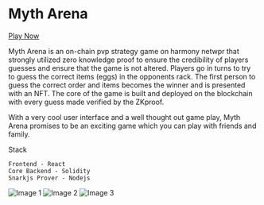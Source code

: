 # Myth Arena
[Play Now](https://myth-arena.netlify.app)

Myth Arena is an on-chain pvp strategy game on harmony netwpr that strongly utilized zero knowledge proof to ensure the credibility of players guesses and ensure that the game is not altered. 
Players go in turns to try to guess the correct items (eggs) in the opponents rack. The first person to guess the correct order and items becomes the winner and is presented with an NFT. The core of the game is built and deployed on the blockchain with every guess made verified by the ZKproof.

With a very cool user interface and a well thought out game play, Myth Arena promises to be an exciting game which you can play with friends and family.


Stack

```
Frontend - React
Core Backend - Solidity 
Snarkjs Prover - Nodejs
```

![Image 1](https://user-images.githubusercontent.com/75917333/180570788-acef7521-9a74-4064-b70f-b5dcc0900f73.png)
![Image 2](https://user-images.githubusercontent.com/75917333/180570777-fa9c6274-aaae-4326-bc55-e4c5844389be.png)
![Image 3](https://user-images.githubusercontent.com/75917333/180570763-b6591d3b-954a-442f-ac03-8e303ddf0376.png)
